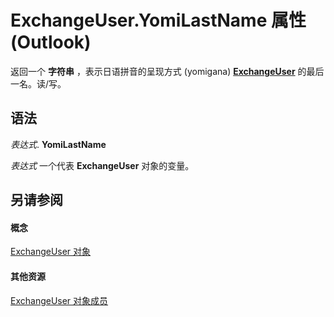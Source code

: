 
# ExchangeUser.YomiLastName 属性 (Outlook)

返回一个 **字符串** ，表示日语拼音的呈现方式 (yomigana) **[ExchangeUser](6ec117d1-7fdb-aa36-b567-1242f8238df0.md)** 的最后一名。读/写。


## 语法

 _表达式_. **YomiLastName**

 _表达式_ 一个代表 **ExchangeUser** 对象的变量。


## 另请参阅


#### 概念


[ExchangeUser 对象](6ec117d1-7fdb-aa36-b567-1242f8238df0.md)
#### 其他资源


[ExchangeUser 对象成员](b9489e9d-0b8e-1c8d-d5df-8def4b1ee5e8.md)